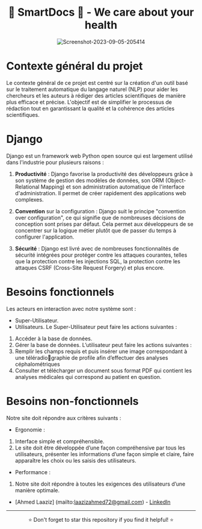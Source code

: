 <div align="center">
  <h1>🌟 SmartDocs 🌟 - We care about your health </h1>
</div>


<div align="center">
  <img src="https://media.licdn.com/dms/image/D5612AQGwC94DVIlNTg/article-cover_image-shrink_600_2000/0/1672179883165?e=2147483647&v=beta&t=FU51Ux0Z1DOip-gjtlIGopC9aS41ADPbSAdHtdgVuJI" alt="Screenshot-2023-09-05-205414" border="0">
</div>

# Contexte général du projet
Le contexte général de ce projet est centré sur la création d'un outil basé sur le traitement automatique du langage naturel (NLP) pour aider les chercheurs et les auteurs à rédiger des articles scientifiques de manière plus efficace et précise. L'objectif est de simplifier le processus de rédaction tout en garantissant la qualité et la cohérence des articles scientifiques.

# Django

Django est un framework web Python open source qui est largement utilisé dans l'industrie pour plusieurs raisons :

1. **Productivité** : Django favorise la productivité des développeurs grâce à son système de gestion des modèles de données, son ORM (Object-Relational Mapping) et son administration automatique de l'interface d'administration. Il permet de créer rapidement des applications web complexes.

2. **Convention** sur la configuration : Django suit le principe "convention over configuration", ce qui signifie que de nombreuses décisions de conception sont prises par défaut. Cela permet aux développeurs de se concentrer sur la logique métier plutôt que de passer du temps à configurer l'application.

3. **Sécurité** : Django est livré avec de nombreuses fonctionnalités de sécurité intégrées pour protéger contre les attaques courantes, telles que la protection contre les injections SQL, la protection contre les attaques CSRF (Cross-Site Request Forgery) et plus encore.

#  Besoins fonctionnels

Les acteurs en interaction avec notre système sont :
* Super-Utilisateur.
* Utilisateurs.
Le Super-Utilisateur peut faire les actions suivantes :
1. Accéder à la base de données.
2.  Gérer la base de données.
L’utilisateur peut faire les actions suivantes :
1.  Remplir les champs requis et puis insérer une image correspondant à une téléradiographie de profile afin d’effectuer des analyses céphalométriques
2. Consulter et télécharger un document sous format PDF qui contient les analyses
médicales qui correspond au patient en question.

# Besoins non-fonctionnels

Notre site doit répondre aux critères suivants :
* Ergonomie :
1.  Interface simple et compréhensible.
2.  Le site doit être développée d’une façon compréhensive par tous les utilisateurs,
présenter les informations d’une façon simple et claire, faire apparaître les choix
ou les saisis des utilisateurs.
*  Performance :
1.  Notre site doit répondre à toutes les exigences des utilisateurs d’une manière
optimale.


- [Ahmed Laaziz] (mailto:laazizahmed72@gmail.com) - [LinkedIn]([your-linkedin-profile-link](https://www.linkedin.com/in/ahmed-laaziz-4b2168218/))

---

<div align="center">⭐ Don't forget to star this repository if you find it helpful! ⭐</div>

